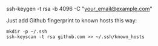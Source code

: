 ssh-keygen -t rsa -b 4096 -C "your_email@example.com"


Just add Github fingerprint to known hosts this way:
```
mkdir -p ~/.ssh
ssh-keyscan -t rsa github.com >> ~/.ssh/known_hosts

```
